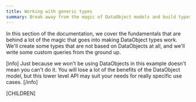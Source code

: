 ```yaml
---
title: Working with generic types
summary: Break away from the magic of DataObject models and build types and queries from scratch.
---
```


In this section of the documentation, we cover the fundamentals that are behind a lot of the magic that goes
into making DataObject types work. We'll create some types that are not based on DataObjects at all, and we'll
write some custom queries from the ground up.

[info]
Just because we won't be using DataObjects in this example doesn't mean you can't do it. You will lose a lot
of the benefits of the DataObject model, but this lower level API may suit your needs for really specific use
cases.
[/info]


[CHILDREN]
